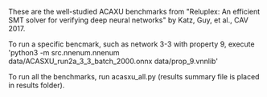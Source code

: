 These are the well-studied ACAXU benchmarks from "Reluplex: An efficient SMT solver for verifying deep neural networks" by Katz, Guy, et al., CAV 2017.

To run a specific bencmark, such as network 3-3 with property 9, execute 'python3 -m src.nnenum.nnenum data/ACASXU_run2a_3_3_batch_2000.onnx data/prop_9.vnnlib'

To run all the benchmarks, run acasxu_all.py (results summary file is placed in results folder).
